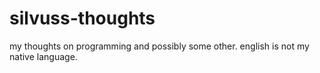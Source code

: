 # silvuss-thoughts
my thoughts on programming and possibly some other. english is not my native language.
